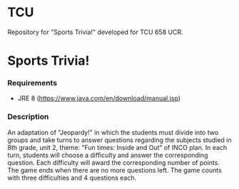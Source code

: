 # TCU

Repository for "Sports Trivia!" developed for TCU 658 UCR.

# Sports Trivia!

### Requirements

- JRE 8 (https://www.java.com/en/download/manual.jsp)

### Description

An adaptation of "Jeopardy!" in which the students must divide into two groups and take turns to answer questions regarding the subjects studied in 8th grade, unit 2, theme: "Fun times: Inside and Out" of INCO plan. In each turn, students will choose a difficulty and answer the corresponding question. Each difficulty will award the corresponding number of points. The game ends when there are no more questions left. The game counts with three difficulties and 4 questions each.
